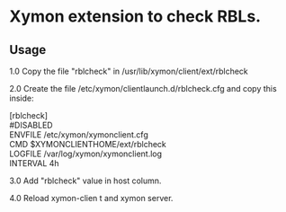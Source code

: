 # Xymon extension to check RBLs.

## Usage

1.0 Copy the file "rblcheck" in /usr/lib/xymon/client/ext/rblcheck

2.0 Create the file /etc/xymon/clientlaunch.d/rblcheck.cfg and copy this inside:

[rblcheck]<br>
	#DISABLED<br>
	ENVFILE /etc/xymon/xymonclient.cfg<br>
	CMD $XYMONCLIENTHOME/ext/rblcheck<br>
	LOGFILE /var/log/xymon/xymonclient.log<br>
	INTERVAL 4h<br>

3.0 Add "rblcheck" value in host column.

4.0 Reload xymon-clien t and xymon server.

